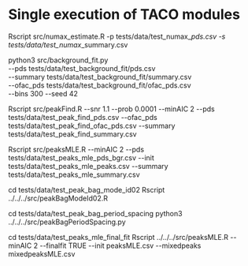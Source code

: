 # Single execution of TACO modules

Rscript src/numax_estimate.R -p tests/data/test_numax_<n>_pds.csv -s tests/data/test_numax_<n>_summary.csv

python3 src/background_fit.py \
   --pds tests/data/test_background_fit/pds.csv \
   --summary tests/data/test_background_fit/summary.csv \
   --ofac_pds tests/data/test_background_fit/ofac_pds.csv \
   --bins 300 --seed 42

Rscript src/peakFind.R --snr 1.1 --prob 0.0001 --minAIC 2 --pds tests/data/test_peak_find_pds.csv --ofac_pds tests/data/test_peak_find_ofac_pds.csv --summary tests/data/test_peak_find_summary.csv

Rscript src/peaksMLE.R --minAIC 2 --pds tests/data/test_peaks_mle_pds_bgr.csv --init tests/data/test_peaks_mle_peaks.csv --summary tests/data/test_peaks_mle_summary.csv

cd tests/data/test_peak_bag_mode_id02
Rscript ../../../src/peakBagModeId02.R

cd tests/data/test_peak_bag_period_spacing
python3 ../../../src/peakBagPeriodSpacing.py

cd tests/data/test_peaks_mle_final_fit
Rscript ../../../src/peaksMLE.R --minAIC 2 --finalfit TRUE --init peaksMLE.csv --mixedpeaks mixedpeaksMLE.csv
